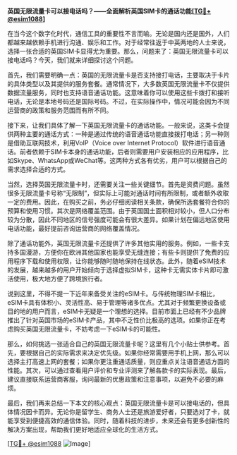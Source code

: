 **英国无限流量卡可以接电话吗？——全面解析英国SIM卡的通话功能[[TG💪+ @esim1088](https://t.me/s/esim1088)]**

在当今这个数字化时代，通信工具的重要性不言而喻。无论是国内还是国外，人们都越来越依赖手机进行沟通、娱乐和工作。对于经常往返于中英两地的人士来说，选择一张合适的英国SIM卡显得尤为重要。那么，问题来了：英国无限流量卡可以接电话吗？今天，我们就来详细探讨这个问题。

首先，我们需要明确一点：英国的无限流量卡是否支持接打电话，主要取决于卡片的具体类型以及其提供的服务套餐。通常情况下，大多数英国无限流量卡不仅提供数据流量服务，同时也支持语音通话功能。这意味着你可以使用这些卡拨打和接听电话，无论是本地号码还是国际号码。不过，在实际操作中，情况可能会因为不同运营商的政策和服务范围而有所不同。

接下来，让我们具体了解一下英国无限流量卡的通话功能。一般来说，这类卡会提供两种主要的通话方式：一种是通过传统的语音通话功能直接拨打电话；另一种则是借助互联网技术，利用VoIP（Voice over Internet Protocol）软件进行语音通话。前者依赖于SIM卡本身的通话功能，后者则需要用户安装相应的应用程序，比如Skype、WhatsApp或WeChat等。这两种方式各有优劣，用户可以根据自己的需求选择合适的方式。

当然，选择英国无限流量卡时，还需要关注一些关键细节。首先是资费问题。虽然很多无限流量卡号称“无限制”，但实际上可能对通话时间有所限制，或者额外收取一定的费用。因此，在购买之前，务必仔细阅读相关条款，确保所选套餐符合你的预算和使用习惯。其次是网络覆盖范围。由于英国国土面积相对较小，但人口分布较为分散，因此不同地区的信号强度可能会有很大差异。如果计划在偏远地区使用电话功能，最好提前咨询运营商的网络覆盖情况。

除了通话功能外，英国无限流量卡还提供了许多其他实用的服务。例如，一些卡支持多国漫游，方便你在欧洲其他国家也能享受无缝连接；有些卡则提供了免费的应用程序下载和使用权限，让你能够随时随地保持在线状态。此外，随着eSIM技术的发展，越来越多的用户开始倾向于选择虚拟SIM卡，这种卡无需实体卡片即可激活使用，极大地方便了跨境旅行者。

说到这里，不得不提一下近年来备受关注的eSIM卡。与传统物理SIM卡相比，eSIM卡具有体积小、灵活性高、易于管理等诸多优点。尤其对于频繁更换设备或目的地的用户而言，eSIM卡无疑是一个理想的选择。目前市面上已经有不少品牌推出了针对英国市场的eSIM卡产品，其中不乏性价比极高的选项。如果你正在考虑购买英国无限流量卡，不妨考虑一下eSIM卡的可能性。

那么，如何挑选一张适合自己的英国无限流量卡呢？这里有几个小贴士供参考。首先，要根据自己的实际需求来决定优先级。如果你经常需要用手机上网，那么可以选择主打高速上网的套餐；如果你更注重通话质量，则应重点关注语音通话方面的性能。其次，可以通过查看用户评价和专业评测来了解各款卡的实际表现。最后，建议直接联系运营商客服，询问最新的优惠政策和注意事项，以避免不必要的麻烦。

最后，我们再来总结一下本文的核心观点：英国无限流量卡是可以接电话的，但具体情况因卡而异。无论你是留学生、商务人士还是旅游爱好者，只要选对了卡，就能享受到便捷高效的通信体验。同时，随着科技的进步，未来还会有更多创新性的解决方案出现，帮助我们更好地适应全球化的生活方式。

[[TG💪+ @esim1088](https://t.me/s/esim1088) ![Image](https://i.postimg.cc/4NQfJmqS/Snipaste-2025-05-13-00-14-12.png)]